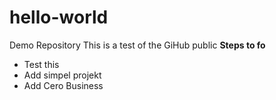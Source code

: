 # hello-world
Demo Repository
This is a test of the GiHub public
**Steps to fo**
* Test this
* Add simpel projekt
* Add Cero Business
